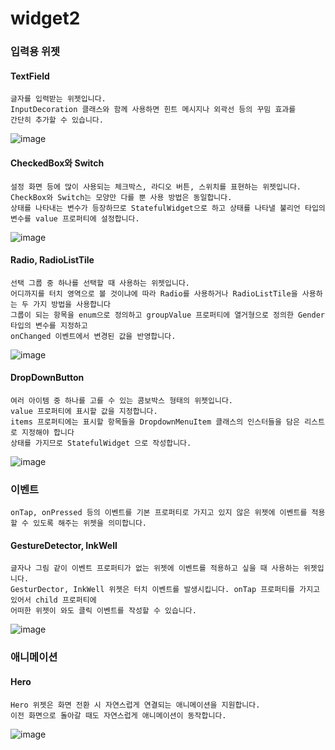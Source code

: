 # widget2

### 입력용 위젯

#### TextField
```
글자를 입력받는 위젯입니다.
InputDecoration 클래스와 함께 사용하면 힌트 메시지나 외곽선 등의 꾸밈 효과를
간단히 추가할 수 있습니다.
```
![image](https://user-images.githubusercontent.com/58906858/210125810-245c302a-65d2-41ad-aade-168e072bd83a.png)

#### CheckedBox와 Switch
```
설정 화면 등에 많이 사용되는 체크박스, 라디오 버튼, 스위치를 표현하는 위젯입니다.
CheckBox와 Switch는 모양만 다를 뿐 사용 방법은 동일합니다.
상태를 나타내는 변수가 등장하므로 StatefulWidget으로 하고 상태를 나타낼 불리언 타입의 변수를 value 프로퍼티에 설정합니다.
```
![image](https://user-images.githubusercontent.com/58906858/210126338-b492ded9-07ff-4a7d-be0a-1ee974081048.png)

#### Radio, RadioListTile
```
선택 그룹 중 하나를 선택할 때 사용하는 위젯입니다.
어디까지를 터치 영역으로 볼 것이냐에 따라 Radio를 사용하거나 RadioListTile을 사용하는 두 가지 방법을 사용합니다
그룹이 되는 항목을 enum으로 정의하고 groupValue 프로퍼티에 열거형으로 정의한 Gender 타입의 변수를 지정하고
onChanged 이벤트에서 변경된 값을 반영합니다.
```
![image](https://user-images.githubusercontent.com/58906858/210126776-0780b56c-e108-47e7-af11-d8d83644a659.png)

#### DropDownButton
```
여러 아이템 중 하나를 고를 수 있는 콤보박스 형태의 위젯입니다.
value 프로퍼티에 표시할 값을 지정합니다.
items 프로퍼티에는 표시할 항목들을 DropdownMenuItem 클래스의 인스터들을 담은 리스트로 지정해야 합니다
상태를 가지므로 StatefulWidget 으로 작성합니다.
```
![image](https://user-images.githubusercontent.com/58906858/210160202-da8db517-3ee8-4b47-941e-b8220ea053e3.png)

### 이벤트
```
onTap, onPressed 등의 이벤트를 기본 프로퍼티로 가지고 있지 않은 위젯에 이벤트를 적용할 수 있도록 해주는 위젯을 의미합니다.
```

#### GestureDetector, InkWell
```
글자나 그림 같이 이벤트 프로퍼티가 없는 위젯에 이벤트를 적용하고 싶을 때 사용하는 위젯입니다.
GesturDector, InkWell 위젯은 터치 이벤트를 발생시킵니다. onTap 프로퍼티를 가지고 있어서 child 프로퍼티에 
어떠한 위젯이 와도 클릭 이벤트를 작성할 수 있습니다. 
```

![image](https://user-images.githubusercontent.com/58906858/210161051-53270539-ce36-40ea-9d24-ef722af011d4.png)

### 애니메이션

#### Hero
```
Hero 위젯은 화면 전환 시 자연스럽게 연결되는 애니메이션을 지원합니다.
이전 화면으로 돌아갈 때도 자연스럽게 애니메이션이 동작합니다.
```
![image](https://user-images.githubusercontent.com/58906858/210161307-3fcc1b36-7981-4381-ad02-d43daa831282.png)
